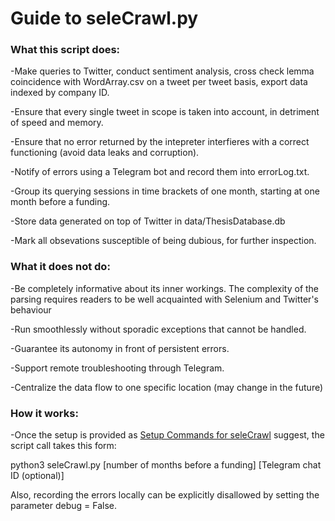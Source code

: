 # Guide to seleCrawl.py

### What this script does:  

  -Make queries to Twitter, conduct sentiment analysis, cross check lemma coincidence with WordArray.csv on a tweet per tweet basis, export data indexed by company ID.  
  
  -Ensure that every single tweet in scope is taken into account, in detriment of speed and memory.  
  
  -Ensure that no error returned by the intepreter interfieres with a correct functioning (avoid data leaks and corruption).  
  
  -Notify of errors using a Telegram bot and record them into errorLog.txt.  
  
  -Group its querying sessions in time brackets of one month, starting at one month before a funding.  
  
  -Store data generated on top of Twitter in data/ThesisDatabase.db  
  
  -Mark all obsevations susceptible of being dubious, for further inspection.
  
  
 ### What it does not do:  

  -Be completely informative about its inner workings. The complexity of the parsing requires readers to be well acquainted with Selenium and Twitter's behaviour  
  
  -Run smoothlessly without sporadic exceptions that cannot be handled.  
  
  -Guarantee its autonomy in front of persistent errors.  
  
  -Support remote troubleshooting through Telegram.  
  
  -Centralize the data flow to one specific location (may change in the future)
  
  
  ### How it works:  
  
  
  -Once the setup is provided as [Setup Commands for seleCrawl][1] suggest, the script call takes this form:  
  
  
  python3 seleCrawl.py [number of months before a funding] [Telegram chat ID (optional)]  
  
  
  
  Also, recording the errors locally can be explicitly disallowed by setting the parameter debug = False.  
  
[1]: https://github.com/Zeralm/Final/edit/main/Sent_Vent-final/Guide%20to%20seleCrawl.py%20.md
